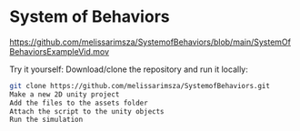 # System of Behaviors

https://github.com/melissarimsza/SystemofBehaviors/blob/main/SystemOfBehaviorsExampleVid.mov

Try it yourself: Download/clone the repository and run it locally:
```bash
git clone https://github.com/melissarimsza/SystemofBehaviors.git
Make a new 2D unity project
Add the files to the assets folder
Attach the script to the unity objects
Run the simulation
```
 
